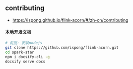 ## contributing

- https://ispong.github.io/flink-acorn/#/zh-cn/contributing


#### 本地开发文档

```bash
# 前提: 安装nodejs
git clone https://github.com/ispong/flink-acorn.git
cd spark-star
npm i docsify-cli -g
docsify serve docs
```
